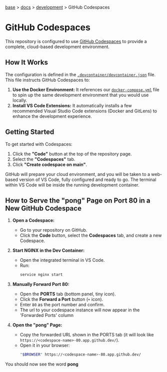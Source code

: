 [base](../../README.md) > [docs](../README.md) > [development](./development.md) > GitHub Codespaces

# GitHub Codespaces

This repository is configured to use
[GitHub Codespaces](https://github.com/features/codespaces) to provide a
complete, cloud-based development environment.

## How It Works

The configuration is defined in the
[`.devcontainer/devcontainer.json`](../.devcontainer/devcontainer.json) file.
This file instructs GitHub Codespaces to:

1.  **Use the Docker Environment:** It references our
    [`docker-compose.yml`](../docker-compose.yml) file to spin up the same
    development environment that you would use locally.
2.  **Install VS Code Extensions:** It automatically installs a few
    recommended Visual Studio Code extensions (Docker and GitLens) to enhance
    the development experience.

## Getting Started

To get started with Codespaces:

1.  Click the **"Code"** button at the top of the repository page.
2.  Select the **"Codespaces"** tab.
3.  Click **"Create codespace on main"**.

GitHub will prepare your cloud environment, and you will be taken to a
web-based version of VS Code, fully configured and ready to go.
The terminal within VS Code will be inside the running development container.

## How to Serve the "pong" Page on Port 80 in a New GitHub Codespace

1. **Open a Codespace:**
   - Go to your repository on GitHub.
   - Click the **Code** button, select the **Codespaces** tab, and create a
     new Codespace.

2. **Start NGINX in the Dev Container:**
   - Open the integrated terminal in VS Code.
   - Run:
     ```bash
     service nginx start
     ```

3. **Manually Forward Port 80:**
   - Open the **PORTS** tab (bottom panel, tiny icon).
   - Click the **Forward a Port** button (`+` icon).
   - Enter `80` as the port number and confirm.
   - The url to your codespace instance will now appear in the 'Forwarded
     Ports' column

4. **Open the "pong" Page:**
   - Copy the forwarded URL shown in the PORTS tab (it will look like
     `https://<codespace-name>-80.app.github.dev/`).
   - Open it in your browser:
     ```bash
     "$BROWSER" https://<codespace-name>-80.app.github.dev/
     ```

You should now see the word **pong**
